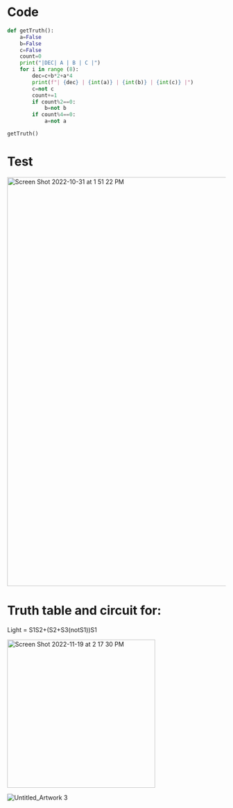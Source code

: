 # Code
```.py
def getTruth():
    a=False
    b=False
    c=False
    count=0
    print("|DEC| A | B | C |")
    for i in range (8):
        dec=c+b*2+a*4
        print(f"| {dec} | {int(a)} | {int(b)} | {int(c)} |")
        c=not c
        count+=1
        if count%2==0:
            b=not b
        if count%4==0:
            a=not a

getTruth()
```

# Test
<img width="941" alt="Screen Shot 2022-10-31 at 1 51 22 PM" src="https://user-images.githubusercontent.com/100017195/198933591-19d0dc23-f32d-4f69-a897-3cb6782678c1.png">

# Truth table and circuit for:
Light = S1S2+(S2+S3(notS1))S1 

<img width="341" alt="Screen Shot 2022-11-19 at 2 17 30 PM" src="https://user-images.githubusercontent.com/100017195/202835606-8beea8d2-9c98-4400-bdea-4e1ea83cd09a.png">


![Untitled_Artwork 3](https://user-images.githubusercontent.com/100017195/202835729-08b96da4-35ad-4cd4-8ad4-2d273bf0634f.jpg)
